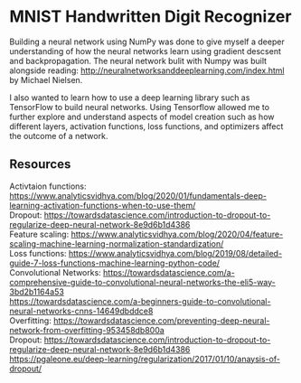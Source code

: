 # MNIST Handwritten Digit Recognizer

Building a neural network using NumPy was done to give myself a deeper understanding of how the neural networks learn using gradient descsent and backpropagation. The neural network bulit with Numpy was built alongside reading: http://neuralnetworksanddeeplearning.com/index.html by Michael Nielsen.  
  
I also wanted to learn how to use a deep learning library such as TensorFlow to build neural networks. Using Tensorflow allowed me to further explore and understand aspects of model creation such as how different layers, activation functions, loss functions, and optimizers affect the outcome of a network.

## Resources  
  
Activtaion functions: https://www.analyticsvidhya.com/blog/2020/01/fundamentals-deep-learning-activation-functions-when-to-use-them/  
Dropout: https://towardsdatascience.com/introduction-to-dropout-to-regularize-deep-neural-network-8e9d6b1d4386  
Feature scaling: https://www.analyticsvidhya.com/blog/2020/04/feature-scaling-machine-learning-normalization-standardization/  
Loss functions: https://www.analyticsvidhya.com/blog/2019/08/detailed-guide-7-loss-functions-machine-learning-python-code/  
Convolutional Networks: https://towardsdatascience.com/a-comprehensive-guide-to-convolutional-neural-networks-the-eli5-way-3bd2b1164a53  
https://towardsdatascience.com/a-beginners-guide-to-convolutional-neural-networks-cnns-14649dbddce8  
Overfitting: https://towardsdatascience.com/preventing-deep-neural-network-from-overfitting-953458db800a  
Dropout: https://towardsdatascience.com/introduction-to-dropout-to-regularize-deep-neural-network-8e9d6b1d4386  
https://pgaleone.eu/deep-learning/regularization/2017/01/10/anaysis-of-dropout/
